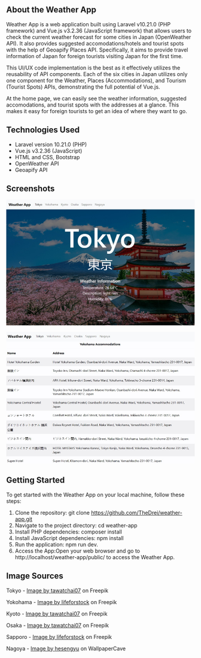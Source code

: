 ## About the Weather App
Weather App is a web application built using Laravel v10.21.0 (PHP framework) and Vue.js v3.2.36 (JavaScript framework) that allows users to check the current weather forecast for some cities in Japan (OpenWeather API). It also provides suggested accomodations/hotels and tourist spots with the help of Geoapify Places API. Specifically, it aims to provide travel information of Japan for foreign tourists visiting Japan for the first time.

This UI/UX code implementation is the best as it effectively utilizes the reusability of API components. Each of the six cities in Japan utilizes only one component for the Weather, Places (Accommodations), and Tourism (Tourist Spots) APIs, demonstrating the full potential of Vue.js. 

At the home page, we can easily see the weather information, suggested accomodations, and tourist spots with the addresses at a glance. This makes it easy for foreign tourists to get an idea of where they want to go.

## Technologies Used
<ul>
    <li>Laravel version 10.21.0 (PHP)</li>
    <li>Vue.js v3.2.36 (JavaScript)</li>
    <li>HTML and CSS, Bootstrap</li>
    <li>OpenWeather API</li>
    <li>Geoapify API</li>
</ul>

## Screenshots

<p align="center">
  <img src="screenshots/weather-app-screenshot-1.jpg" alt="Weather App Screenshot 1">
</p>

<p align="center">
  <img src="screenshots/weather-app-screenshot-2.jpg" alt="Weather App Screenshot 2">
</p>


## Getting Started
To get started with the Weather App on your local machine, follow these steps:
1. Clone the repository: git clone https://github.com/TheDrei/weather-app.git
2. Navigate to the project directory: cd weather-app
3. Install PHP dependencies: composer install 
4. Install JavaScript dependencies: npm install 
5. Run the application: npm run dev.
6. Access the App:Open your web browser and go to http://localhost/weather-app/public/ to access the Weather App.

## Image Sources 
Tokyo - <a href="https://www.freepik.com/free-photo/cherry-blossoms-spring-chureito-pagoda-fuji-mountain-japan_10824511.htm#query=tokyo&position=0&from_view=search&track=sph">Image by tawatchai07</a> on Freepik

Yokohama - <a href="https://www.freepik.com/free-photo/yokohama-skyline-city_3983393.htm#query=yokohama&position=0&from_view=search&track=sph">Image by lifeforstock</a> on Freepik

Kyoto - <a href="https://www.freepik.com/free-photo/yasaka-pagoda-sannen-zaka-street-kyoto-japan_10695381.htm#query=kyoto&position=0&from_view=search&track=sph">Image by tawatchai07</a> on Freepik

Osaka - <a href="https://www.freepik.com/free-photo/cherry-blossoms-castle-himeji-japan_10824394.htm#query=osaka&position=1&from_view=search&track=sph">Image by tawatchai07</a> on Freepik

Sapporo - <a href="https://www.freepik.com/free-photo/beautiful-architecture-building-with-mountain-landscape-winter-season-sapporo-city-hokkaido-japan_4097423.htm#query=sapporo&position=0&from_view=search&track=sph">Image by lifeforstock</a> on Freepik

Nagoya - <a href="https://wallpapercave.com/w/wp8846479">Image by hesengyu</a> on WallpaperCave
